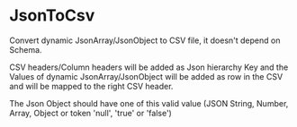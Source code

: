 # JsonToCsv
Convert dynamic JsonArray/JsonObject to CSV file, it doesn't depend on Schema.

CSV headers/Column headers will be added as Json hierarchy Key and the Values of dynamic JsonArray/JsonObject will be added as row in the CSV and will be mapped to the right CSV header.

The Json Object should have one of this valid value (JSON String, Number, Array, Object or token 'null', 'true' or 'false')